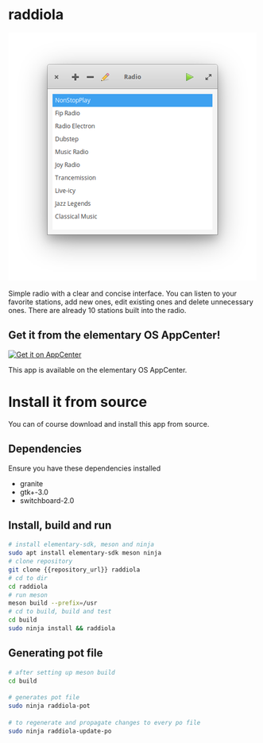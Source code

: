 # raddiola 

![screenshot.png](/data/screenshot.png)

Simple radio with a clear and concise interface. You can listen to your favorite stations, add new ones, edit existing ones and delete unnecessary ones. There are already 10 stations built into the radio.

## Get it from the elementary OS AppCenter!

[![Get it on AppCenter](https://appcenter.elementary.io/badge.svg)](https://appcenter.elementary.io/raddiola)

This app is available on the elementary OS AppCenter.

# Install it from source

You can of course download and install this app from source.

## Dependencies

Ensure you have these dependencies installed

* granite
* gtk+-3.0
* switchboard-2.0

## Install, build and run

```bash
# install elementary-sdk, meson and ninja 
sudo apt install elementary-sdk meson ninja
# clone repository
git clone {{repository_url}} raddiola
# cd to dir
cd raddiola
# run meson
meson build --prefix=/usr
# cd to build, build and test
cd build
sudo ninja install && raddiola
```

## Generating pot file

```bash
# after setting up meson build
cd build

# generates pot file
sudo ninja raddiola-pot

# to regenerate and propagate changes to every po file
sudo ninja raddiola-update-po
```
